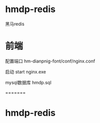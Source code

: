 # hmdp-redis

黑马redis

# 前端

配置端口 hm-dianpnig-font/conf/nginx.conf

启动 start nginx.exe

mysql数据库 hmdp.sql

=======

# hmdp-redis